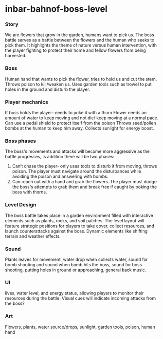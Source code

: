 # inbar-bahnof-boss-level
### Story ###

We are flowers that grow in the garden, humans want to pick us. 
The boss battle serves as a battle between the flowers and the human who seeks to pick them.
It highlights the theme of nature versus human intervention, with the player fighting to protect their home and fellow flowers from being harvested.


### Boss ###

Human hand that wants to pick the flower, tries to hold us and cut the stem.
Throws poison to kill/weaken us.
Uses garden tools such as trowel to put holes in the ground and disturb the player.


### Player mechanics ###

If boss holds the player- needs to poke it with a thorn
Flower needs an amount of water to keep moving and not die/ keep moving at a normal pace.
Can use a pedal shield to protect itself from the poison
Throws seed/pollen bombs at the human to keep him away.
Collects sunlight for energy boost.


### Boss phases ###

The boss's movements and attacks will become more aggressive as the battle progresses, is addition there will be two phases:

1. Can’t chase the player- only uses tools to disturb it from moving, throws poison. The player must navigate around the disturbances while avoiding the poison and answering with bombs.
2. Can reach out with a hand and grab the flowers. The player must dodge the boss's attempts to grab them and break free if caught by poking the boss with thorns. 

 
### Level Design ###

The boss battle takes place in a garden environment filled with interactive elements such as plants, rocks, and soil patches.
The level layout will feature strategic positions for players to take cover, collect resources, and launch counterattacks against the boss.
Dynamic elements like shifting terrain and weather effects.


### Sound ###

Plants leaves for movement, water drop when collects water, sound for bomb shooting and sound when bomb hits the boss, sound for boss shooting, putting holes in ground or approaching, general back music.


### UI ###

lives, water level, and energy status, allowing players to monitor their resources during the battle.
Visual cues will indicate incoming attacks from the boss?


### Art ###

Flowers, plants, water source/drops, sunlight, garden tools, poison, human hand
 

